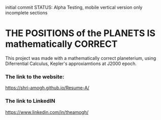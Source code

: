 initial commit
STATUS: Alpha Testing, 
mobile vertical version only
incomplete sections

# THE POSITIONS of the PLANETS IS mathematically CORRECT 
This project was made with a mathematically correct planeterium, using Diferrential Calculus, Kepler's approxiamtions at J2000 epoch.


### The link to the website:
https://shri-amogh.github.io/Resume-A/

### The link to LinkedIN
https://www.linkedin.com/in/theamogh/